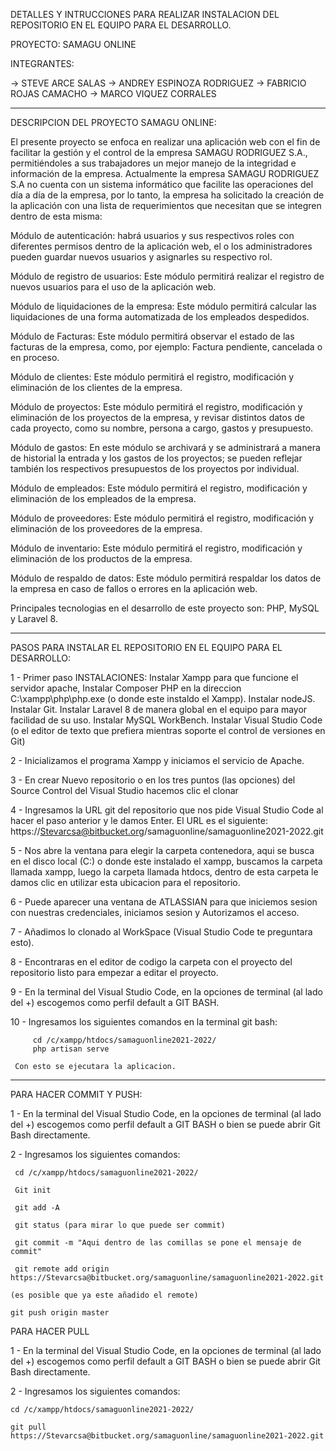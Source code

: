 DETALLES Y INTRUCCIONES PARA REALIZAR INSTALACION DEL REPOSITORIO EN EL EQUIPO PARA EL DESARROLLO.

PROYECTO: SAMAGU ONLINE 

INTEGRANTES:

→ STEVE ARCE SALAS
→ ANDREY ESPINOZA RODRIGUEZ
→ FABRICIO ROJAS CAMACHO
→ MARCO VIQUEZ CORRALES


__________________________________________________________________________________________________________

DESCRIPCION DEL PROYECTO SAMAGU ONLINE: 

El presente proyecto se enfoca en realizar una aplicación web con el fin de facilitar la gestión
y el control de la empresa SAMAGU RODRIGUEZ S.A., permitiéndoles a sus trabajadores un mejor manejo
de la integridad e información de la empresa. Actualmente la empresa SAMAGU RODRIGUEZ S.A no cuenta 
con un sistema informático que facilite las operaciones del día a día de la empresa, por lo tanto, 
la empresa ha solicitado la creación de la aplicación con una lista de requerimientos que necesitan 
que se integren dentro de esta misma: 

Módulo de autenticación: habrá usuarios y sus respectivos roles con diferentes permisos
dentro de la aplicación web, el o los administradores pueden guardar nuevos usuarios y 
asignarles su respectivo rol. 

Módulo de registro de usuarios: Este módulo permitirá realizar el registro de nuevos usuarios
para el uso de la aplicación web. 

Módulo de liquidaciones de la empresa: Este módulo permitirá calcular las liquidaciones de 
una forma automatizada de los empleados despedidos. 

Módulo de Facturas: Este módulo permitirá observar el estado de las facturas de la empresa,
como, por ejemplo: Factura pendiente, cancelada o en proceso. 

Módulo de clientes: Este módulo permitirá el registro, modificación y eliminación de los 
clientes de la empresa. 

Módulo de proyectos: Este módulo permitirá el registro, modificación y eliminación de los 
proyectos de la empresa, y revisar distintos datos de cada proyecto, como su nombre, persona
a cargo, gastos y presupuesto. 

Módulo de gastos: En este módulo se archivará y se administrará a manera de historial la 
entrada y los gastos de los proyectos; se pueden reflejar también los respectivos presupuestos
de los proyectos por individual. 

Módulo de empleados: Este módulo permitirá el registro, modificación y eliminación de los 
empleados de la empresa. 

Módulo de proveedores: Este módulo permitirá el registro, modificación y eliminación de los 
proveedores de la empresa.

Módulo de inventario: Este módulo permitirá el registro, modificación y eliminación de los 
productos de la empresa. 

Módulo de respaldo de datos: Este módulo permitirá respaldar los datos de la empresa en caso 
de fallos o errores en la aplicación web. 


Principales tecnologias en el desarrollo de este proyecto son: PHP, MySQL y Laravel 8.


__________________________________________________________________________________________________________

PASOS PARA INSTALAR EL REPOSITORIO EN EL EQUIPO PARA EL DESARROLLO:

1 - Primer paso INSTALACIONES:
		 Instalar Xampp para que funcione el servidor apache,
		 Instalar Composer PHP en la direccion C:\xampp\php\php.exe (o donde este instaldo el Xampp).
		 Instalar nodeJS.
		 Instalar Git.
		 Instalar Laravel 8 de manera global en el equipo para mayor facilidad de su uso.
		 Instalar MySQL WorkBench.
		 Instalar Visual Studio Code (o el editor de texto que prefiera mientras soporte el control 
		 de versiones en Git)

2 - Inicializamos el programa Xampp y iniciamos el servicio de Apache.

3 - En crear Nuevo repositorio o en los tres puntos (las opciones) del Source Control del Visual Studio 
    hacemos clic el clonar

4 - Ingresamos la URL git del repositorio que nos pide Visual Studio Code al hacer el paso anterior y le
    damos Enter. 
    El URL es el siguiente: https://Stevarcsa@bitbucket.org/samaguonline/samaguonline2021-2022.git

5 - Nos abre la ventana para elegir la carpeta contenedora, aqui se busca en el disco local (C:) o donde 
    este instalado el xampp, buscamos la carpeta llamada xampp, luego la carpeta llamada htdocs, dentro 
    de esta carpeta le damos clic en utilizar esta ubicacion para el repositorio.

6 - Puede aparecer una ventana de ATLASSIAN para que iniciemos sesion con nuestras credenciales, iniciamos 
    sesion y Autorizamos el acceso.

7 - Añadimos lo clonado al WorkSpace (Visual Studio Code te preguntara esto).

8 - Encontraras en el editor de codigo la carpeta con el proyecto del repositorio listo para empezar a 
    editar el proyecto.

9 - En la terminal del Visual Studio Code, en la opciones de terminal (al lado del +) escogemos como perfil
    default a GIT BASH.

10 - Ingresamos los siguientes comandos en la terminal git bash: 

    	 cd /c/xampp/htdocs/samaguonline2021-2022/ 
    	 php artisan serve

     Con esto se ejecutara la aplicacion.

__________________________________________________________________________________________________________

PARA HACER COMMIT Y PUSH:

1 - En la terminal del Visual Studio Code, en la opciones de terminal (al lado del +) escogemos como perfil
	default a GIT BASH o bien se puede abrir Git Bash directamente.

2 -  Ingresamos los siguientes comandos:

	 cd /c/xampp/htdocs/samaguonline2021-2022/  
	 
	 Git init
	 
	 git add -A
	 
	 git status (para mirar lo que puede ser commit)
	 
	 git commit -m "Aqui dentro de las comillas se pone el mensaje de commit"
	 
	 git remote add origin https://Stevarcsa@bitbucket.org/samaguonline/samaguonline2021-2022.git   
	 
	(es posible que ya este añadido el remote)
	
	git push origin master 

PARA HACER PULL

1 - En la terminal del Visual Studio Code, en la opciones de terminal (al lado del +) escogemos como perfil
	default a GIT BASH o bien se puede abrir Git Bash directamente.

2 -  Ingresamos los siguientes comandos: 

	cd /c/xampp/htdocs/samaguonline2021-2022/ 
	
	git pull https://Stevarcsa@bitbucket.org/samaguonline/samaguonline2021-2022.git
	